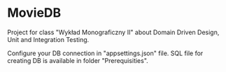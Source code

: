 # MovieDB
Project for class "Wykład Monograficzny II" about Domain Driven Design, Unit and Integration Testing.


Configure your DB connection in "appsettings.json" file. SQL file for creating DB is available in folder "Prerequisities".
